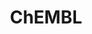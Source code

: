 ---
layout: default
bigquery: https://console.cloud.google.com/bigquery?p=patents-public-data&d=ebi_chembl&page=dataset
citation: '"The ChEMBL database in 2017." Anna Gaulton, Anne Hersey, Michał Nowotka,
  A Patrícia Bento, Jon Chambers, David Mendez, Prudence Mutowo, Francis Atkinson,
  Louisa J Bellis, Elena Cibrián-Uhalte, Mark Davies, Nathan Dedman, Anneli Karlsson,
  María Paula Magariños, John P Overington, George Papadatos, Ines Smit, Andrew R
  Leach Nucleic acids Research (2017) 45 (Database Issue), D945-D954'
contributors: European Bioinformatics Institute
cost: None
description: ChEMBL Data is a manually curated database of small molecules used in
  drug discovery, including information about existing patented drugs.
documentation: 'schema: https://www.ebi.ac.uk/chembl/db_schema


  '
last_edit: Mon, 04 Apr 2022 19:07:30 GMT
location: https://console.cloud.google.com/marketplace/product/google_patents_public_datasets/chembl
maintained_by: EMBL-EBI, an outstation of European Molecular Biology Laboratory
related_publications: '

  ChEMBL: towards direct deposition of bioassay data.


  Mendez D, Gaulton A, Bento AP, Chambers J, De Veij M, Félix E, Magariños MP, Mosquera
  JF, Mutowo P, Nowotka M, Gordillo-Marañón M, Hunter F, Junco L, Mugumbate G, Rodriguez-Lopez
  M, Atkinson F, Bosc N, Radoux CJ, Segura-Cabrera A, Hersey A, Leach AR.


  — Nucleic Acids Res. 2019; 47(D1):D930-D940. doi: 10.1093/nar/gky1075

  '
schema_fields: '[''actsm_id'', ''doc_type'', ''withdrawn_reason'', ''abstract'', ''normal_range_max'',
  ''stem_class'', ''l6'', ''bao_endpoint'', ''tissue_id'', ''level3_description'',
  ''patent_no'', ''route'', ''alogp'', ''potential_duplicate'', ''sitecomp_id'', ''drug_record_id'',
  ''standard_value'', ''action_type'', ''targcomp_id'', ''warning_type'', ''entity_id'',
  ''comments'', ''pubmed_id'', ''level2'', ''warning_id'', ''mesh_id'', ''cx_most_apka'',
  ''molregno'', ''chebi_par_id'', ''availability_type'', ''ddd_units'', ''class_level'',
  ''issue'', ''max_phase'', ''synonyms'', ''standard_units'', ''product_id'', ''target_mapping'',
  ''tax_id'', ''start_position'', ''acd_most_bpka'', ''cell_id'', ''active_ingredient'',
  ''set_name'', ''prodrug'', ''prediction_method'', ''mec_id'', ''trade_name'', ''mw_freebase'',
  ''updated_by'', ''cx_most_bpka'', ''assay_class_id'', ''level1'', ''targrel_id'',
  ''assay_type'', ''l5'', ''warnref_id'', ''published_relation'', ''topical'', ''upper_value'',
  ''ass_cls_map_id'', ''atc_code'', ''publication_number'', ''type'', ''patent_expire_date'',
  ''level2_description'', ''result_flag'', ''mechanism_comment'', ''alert_name'',
  ''met_comment'', ''enzyme_name'', ''site_name'', ''major_class'', ''std_act_id'',
  ''last_active'', ''ddd_value'', ''short_name'', ''cell_ontology_id'', ''entity_type'',
  ''priority'', ''hrac_class_id'', ''molecule_type'', ''indication_class'', ''accession'',
  ''chembl_id'', ''assay_id'', ''level1_description'', ''uo_units'', ''substrate_record_id'',
  ''relationship_type'', ''country'', ''mw_monoisotopic'', ''text_value'', ''activity_count'',
  ''binding_site_comment'', ''usan_substem'', ''assay_organism'', ''delist_flag'',
  ''parameter_value'', ''status'', ''l8'', ''assay_source'', ''cx_logd'', ''sequence_md5sum'',
  ''active_molregno'', ''parent_id'', ''curation_comment'', ''withdrawn_class'', ''hbd_lipinski'',
  ''full_molformula'', ''site_residues'', ''related_tid'', ''protclasssyn_id'', ''usan_stem_id'',
  ''parameter_type'', ''aidx'', ''mol_hrac_id'', ''tid_fixed'', ''inorganic_flag'',
  ''applicant_full_name'', ''alert_set_id'', ''pathway_key'', ''curated_by'', ''mc_tax_id'',
  ''mol_atc_id'', ''previous_company'', ''relationship'', ''co_stem_id'', ''standard_upper_value'',
  ''ddd_admr'', ''le'', ''helm_notation'', ''name'', ''level5'', ''domain_description'',
  ''site_id'', ''first_page'', ''variant_id'', ''max_phase_for_ind'', ''ddd_id'',
  ''level3'', ''drug_product_flag'', ''drugind_id'', ''l3'', ''target_desc'', ''metref_id'',
  ''year'', ''lle'', ''bao_format'', ''assay_test_type'', ''assay_cell_type'', ''assay_category'',
  ''syn_type'', ''smid'', ''warning_year'', ''formulation_id'', ''biocomp_id'', ''comp_class_id'',
  ''src_description'', ''frac_code'', ''nda_type'', ''first_approval'', ''activity_comment'',
  ''ad_type'', ''class_type'', ''go_id'', ''drug_substance_flag'', ''component_synonym'',
  ''standard_flag'', ''direct_interaction'', ''cell_source_tissue'', ''confidence_score'',
  ''hba_lipinski'', ''warning_country'', ''domain_name'', ''frac_class_id'', ''num_ro5_violations'',
  ''who_extra'', ''num_alerts'', ''published_type'', ''withdrawn_year'', ''label'',
  ''downgraded'', ''efo_id'', ''version'', ''aspect'', ''homologue'', ''tbl'', ''standard_text_value'',
  ''path'', ''target_type'', ''canonical_smiles'', ''definition'', ''compound_key'',
  ''subgroup'', ''cell_name'', ''irac_code'', ''sei'', ''assay_tissue'', ''polymer_flag'',
  ''natural_product'', ''oc_id'', ''mc_target_type'', ''standard_relation'', ''value'',
  ''source_domain_id'', ''creation_date'', ''smarts'', ''published_units'', ''component_id'',
  ''description'', ''prod_pat_id'', ''disease_efficacy'', ''company'', ''units'',
  ''ridx'', ''approval_date'', ''src_assay_id'', ''therapeutic_flag'', ''level4'',
  ''last_page'', ''met_id'', ''ref_url'', ''relationship_desc'', ''job_id'', ''ref_type'',
  ''molfile'', ''usan_year'', ''aromatic_rings'', ''cellosaurus_id'', ''rgid'', ''end_position'',
  ''hrac_code'', ''who_name'', ''assay_param_id'', ''acd_logd'', ''uberon_id'', ''src_compound_id'',
  ''submission_date'', ''published_value'', ''confidence'', ''efo_term'', ''mc_organism'',
  ''activity_id'', ''assay_strain'', ''ref_id'', ''heavy_atoms'', ''full_mwt'', ''idx'',
  ''cl_lincs_id'', ''pchembl_value'', ''predbind_id'', ''doc_id'', ''res_stem_id'',
  ''warning_description'', ''src_id'', ''src_short_name'', ''protein_class_desc'',
  ''db_source'', ''l2'', ''as_id'', ''structure_type'', ''cpd_str_alert_id'', ''molecular_mechanism'',
  ''parent_go_id'', ''updated_on'', ''l4'', ''bto_id'', ''caloha_id'', ''stem'', ''first_in_class'',
  ''standard_inchi'', ''log_id'', ''mechanism_of_action'', ''compd_id'', ''acd_most_apka'',
  ''doi'', ''irac_class_id'', ''selectivity_comment'', ''parent_molregno'', ''ap_id'',
  ''level4_description'', ''withdrawn_flag'', ''innovator_company'', ''l7'', ''comp_go_id'',
  ''research_stem'', ''annotation'', ''organism'', ''hbd'', ''domain_id'', ''assay_subcellular_fraction'',
  ''standard_inchi_key'', ''assay_tax_id'', ''cell_source_tax_id'', ''mc_target_name'',
  ''dosage_form'', ''oral'', ''domain_type'', ''cell_source_organism'', ''normal_range_min'',
  ''alert_id'', ''warning_class'', ''hba'', ''protein_class_id'', ''isoform'', ''data_validity_comment'',
  ''black_box_warning'', ''usan_stem_definition'', ''tid'', ''authors'', ''stat'',
  ''compound_name'', ''toid'', ''bei'', ''species_group_flag'', ''indref_id'', ''met_conversion'',
  ''cell_description'', ''acd_logp'', ''cidx'', ''mol_frac_id'', ''bao_id'', ''sequence'',
  ''cx_logp'', ''parenteral'', ''journal'', ''clo_id'', ''metabolite_record_id'',
  ''mecref_id'', ''qudt_units'', ''enzyme_tid'', ''relation'', ''mc_target_accession'',
  ''compsyn_id'', ''ingredient'', ''strength'', ''chirality'', ''db_version'', ''mol_irac_id'',
  ''pref_name'', ''withdrawn_country'', ''molsyn_id'', ''mesh_heading'', ''mutation'',
  ''orig_description'', ''pathway_id'', ''l1'', ''psa'', ''assay_desc'', ''ddd_comment'',
  ''ro3_pass'', ''qed_weighted'', ''dosed_ingredient'', ''title'', ''volume'', ''patent_use_code'',
  ''protein_class_synonym'', ''standard_type'', ''parent_type'', ''molecular_species'',
  ''usan_stem'', ''rtb'', ''component_type'', ''patent_id'', ''num_lipinski_ro5_violations'',
  ''source'', ''record_id'']'
shortname: chembl
tags:
- biotechnology
- health
- chemical
- bioinformatics
- medical
terms_of_use: CC BY-SA 3.0
title: ChEMBL
uuid: e232a192-965c-4ec9-904c-155b6dfe56c5
---